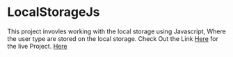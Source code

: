 # LocalStorageJs
This project invovles working with the local storage using Javascript, Where the user type are stored on the local storage.
Check Out the Link <a href=”https://sammking120.github.io/LocalStorageJs/”>Here</a> for the live Project.
<a href="https://sammking120.github.io/LocalStorageJs/">Here</a>
